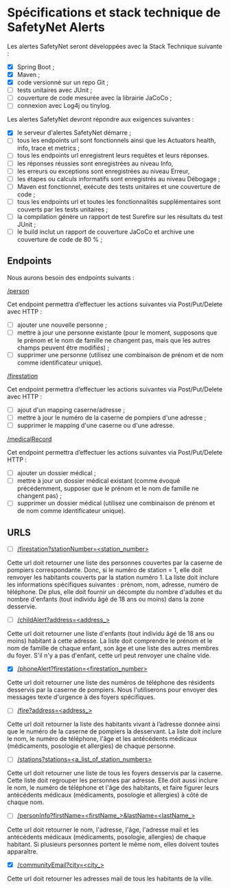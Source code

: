 # Spécifications et stack technique de SafetyNet Alerts

Les alertes SafetyNet seront développées avec la Stack Technique suivante :
-[x]  Spring Boot ; 
-[x]  Maven ; 
-[x]  code versionné sur un repo Git ;
-[ ]  tests unitaires avec JUnit ;
-[ ]  couverture de code mesurée avec la librairie JaCoCo ;
-[ ]  connexion avec Log4j ou tinylog.

Les alertes SafetyNet devront répondre aux exigences suivantes :
-[x]  le serveur d'alertes SafetyNet démarre ;
-[ ]  tous les endpoints url sont fonctionnels ainsi que les Actuators health, info, trace et metrics ;
-[ ]  tous les endpoints url enregistrent leurs requêtes et leurs réponses. 
-[ ]  les réponses réussies sont enregistrées au niveau Info, 
-[ ] les erreurs ou exceptions sont enregistrées au niveau Erreur, 
-[ ] les étapes ou calculs informatifs sont enregistrés au niveau Débogage ;
-[ ] Maven est fonctionnel, exécute des tests unitaires et une couverture de code ;
-[ ] tous les endpoints url et toutes les fonctionnalités supplémentaires sont couverts par les tests unitaires ;
-[ ] la compilation génère un rapport de test Surefire sur les résultats du test JUnit ;
-[ ] le build inclut un rapport de couverture JaCoCo et archive une couverture de code de 80 % ;

## Endpoints

Nous aurons besoin des endpoints suivants :

[/person](http://localhost:8080/person)

Cet endpoint permettra d’effectuer les actions suivantes via Post/Put/Delete avec HTTP :
-[ ] ajouter une nouvelle personne ;
-[ ] mettre à jour une personne existante (pour le moment, supposons que le prénom et le nom de famille ne changent pas, mais que les autres champs peuvent être modifiés) ;
-[ ] supprimer une personne (utilisez une combinaison de prénom et de nom comme identificateur unique).

[/firestation](http://localhost:8080/firestation)

Cet endpoint permettra d’effectuer les actions suivantes via Post/Put/Delete avec HTTP :
-[ ]  ajout d'un mapping caserne/adresse ;
-[ ]  mettre à jour le numéro de la caserne de pompiers d'une adresse ;
-[ ]  supprimer le mapping d'une caserne ou d'une adresse.

 [/medicalRecord](http://localhost:8080/medicalRecord)

Cet endpoint permettra d’effectuer les actions suivantes via Post/Put/Delete HTTP :
-[ ]  ajouter un dossier médical ;
-[ ]  mettre à jour un dossier médical existant (comme évoqué précédemment, supposer que le prénom et le nom de famille ne changent pas) ;
-[ ]  supprimer un dossier médical (utilisez une combinaison de prénom et de nom comme identificateur unique).

## URLS
-[ ] [/firestation?stationNumber=<station_number>](http://localhost:8080/firestation?stationNumber=<station_number>)

Cette url doit retourner une liste des personnes couvertes par la caserne de pompiers correspondante.
Donc, si le numéro de station = 1, elle doit renvoyer les habitants couverts par la station numéro 1. 
La liste doit inclure les informations spécifiques suivantes : prénom, nom, adresse, numéro de téléphone. 
De plus, elle doit fournir un décompte du nombre d'adultes et du nombre d'enfants (tout individu âgé de 18 ans ou moins) dans la zone desservie.

-[ ] [/childAlert?address=<address_>](http://localhost:8080/childAlert?address=<address>)

Cette url doit retourner une liste d'enfants (tout individu âgé de 18 ans ou moins) habitant à cette adresse.
La liste doit comprendre le prénom et le nom de famille de chaque enfant, son âge et une liste des autres membres du foyer. 
S'il n'y a pas d'enfant, cette url peut renvoyer une chaîne vide.

-[x] [/phoneAlert?firestation=<firestation_number>](http://localhost:8080/phoneAlert?firestation=<firestation_number>)

Cette url doit retourner une liste des numéros de téléphone des résidents desservis par la caserne de pompiers. 
Nous l'utiliserons pour envoyer des messages texte d'urgence à des foyers spécifiques.

-[ ] [/fire?address=<address_>](http://localhost:8080/fire?address=<address>)

Cette url doit retourner la liste des habitants vivant à l’adresse donnée ainsi que le numéro de la caserne de pompiers la desservant. 
La liste doit inclure le nom, le numéro de téléphone, l'âge et les antécédents médicaux (médicaments, posologie et allergies) de chaque personne.

-[ ] [/stations?stations=<a_list_of_station_numbers>](http://localhost:8080/flood/stations?stations=<a_list_of_station_numbers>)

Cette url doit retourner une liste de tous les foyers desservis par la caserne. 
Cette liste doit regrouper les personnes par adresse. 
Elle doit aussi inclure le nom, le numéro de téléphone et l'âge des habitants, et faire figurer leurs antécédents médicaux (médicaments, posologie et allergies) à côté de chaque nom.

-[ ] [/personInfo?firstName=<firstName_>&lastName=<lastName_>](http://localhost:8080/personInfo?firstName=<firstName>&lastName=<lastName>)

Cette url doit retourner le nom, l'adresse, l'âge, l'adresse mail et les antécédents médicaux (médicaments, posologie, allergies) de chaque habitant. 
Si plusieurs personnes portent le même nom, elles doivent toutes apparaître.

-[x] [/communityEmail?city=<city_>](http://localhost:8080/communityEmail?city=<city>)

Cette url doit retourner les adresses mail de tous les habitants de la ville.
